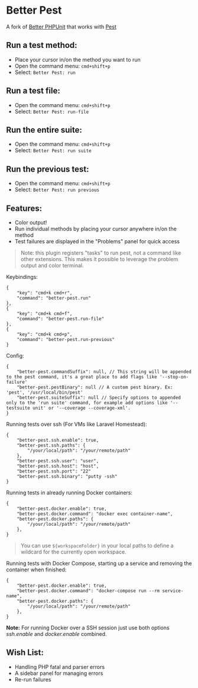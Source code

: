 # Better Pest

A fork of [Better PHPUnit](https://github.com/calebporzio/better-phpunit) that works with [Pest](https://pestphp.com)

## Run a test method:
- Place your cursor in/on the method you want to run
- Open the command menu: `cmd+shift+p`
- Select: `Better Pest: run`

## Run a test file:
- Open the command menu: `cmd+shift+p`
- Select: `Better Pest: run-file`

## Run the entire suite:
- Open the command menu: `cmd+shift+p`
- Select: `Better Pest: run suite`

## Run the previous test:
- Open the command menu: `cmd+shift+p`
- Select: `Better Pest: run previous`

## Features:
- Color output!
- Run individual methods by placing your cursor anywhere in/on the method
- Test failures are displayed in the "Problems" panel for quick access

> Note: this plugin registers "tasks" to run pest, not a command like other extensions. This makes it possible to leverage the problem output and color terminal.

Keybindings:
```
{
    "key": "cmd+k cmd+r",
    "command": "better-pest.run"
},
{
    "key": "cmd+k cmd+f",
    "command": "better-pest.run-file"
},
{
    "key": "cmd+k cmd+p",
    "command": "better-pest.run-previous"
}
```

Config:
```
{
    "better-pest.commandSuffix": null, // This string will be appended to the pest command, it's a great place to add flags like '--stop-on-failure'
    "better-pest.pestBinary": null // A custom pest binary. Ex: 'pest', '/usr/local/bin/pest'
    "better-pest.suiteSuffix": null // Specify options to appended only to the 'run suite' command, for example add options like '--testsuite unit' or '--coverage --coverage-xml'.
}
```

Running tests over ssh (For VMs like Laravel Homestead):
```
{
    "better-pest.ssh.enable": true,
    "better-pest.ssh.paths": {
        "/your/local/path": "/your/remote/path"
    },
    "better-pest.ssh.user": "user",
    "better-pest.ssh.host": "host",
    "better-pest.ssh.port": "22"
    "better-pest.ssh.binary": "putty -ssh"
}
```

Running tests in already running Docker containers:
```
{
    "better-pest.docker.enable": true,
    "better-pest.docker.command": "docker exec container-name",
    "better-pest.docker.paths": {
        "/your/local/path": "/your/remote/path"
    },
}
```

> You can use `${workspaceFolder}` in your local paths to define a wildcard for the currently open workspace. 

Running tests with Docker Compose, starting up a service and removing the container when finished:
```
{
    "better-pest.docker.enable": true,
    "better-pest.docker.command": "docker-compose run --rm service-name",
    "better-pest.docker.paths": {
        "/your/local/path": "/your/remote/path"
    },
}
```

**Note:**
For running Docker over a SSH session just use both options _ssh.enable_ and _docker.enable_ combined.

## Wish List:
- Handling PHP fatal and parser errors
- A sidebar panel for managing errors
- Re-run failures
